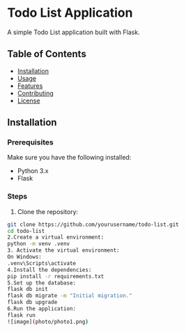 # Todo List Application

A simple Todo List application built with Flask.

## Table of Contents

- [Installation](#installation)
- [Usage](#usage)
- [Features](#features)
- [Contributing](#contributing)
- [License](#license)

## Installation

### Prerequisites

Make sure you have the following installed:

- Python 3.x
- Flask

### Steps

1. Clone the repository:

```sh
git clone https://github.com/yourusername/todo-list.git
cd todo-list
2.Create a virtual environment:
python -m venv .venv
3. Activate the virtual environment:
On Windows:
.venv\Scripts\activate
4.Install the dependencies:
pip install -r requirements.txt
5.Set up the database:
flask db init
flask db migrate -m "Initial migration."
flask db upgrade
6.Run the application:
flask run
![image](photo/photo1.png)



